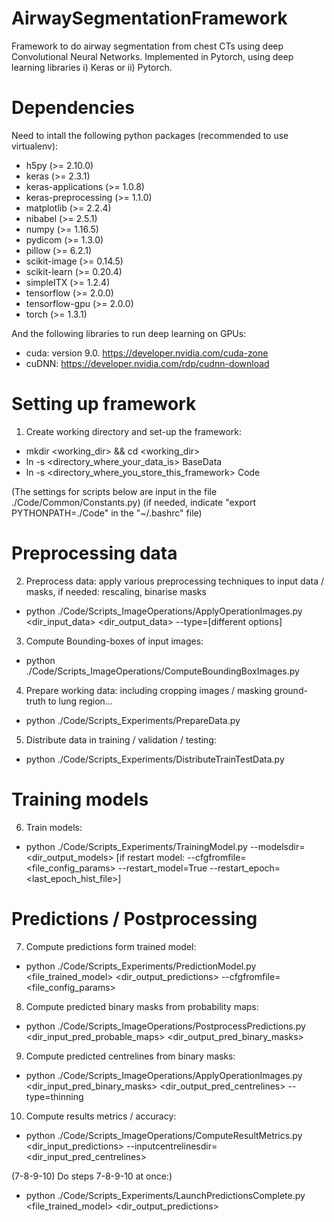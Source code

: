 # AirwaySegmentationFramework
Framework to do airway segmentation from chest CTs using deep Convolutional Neural Networks.
Implemented in Pytorch, using deep learning libraries i) Keras or ii) Pytorch.

# Dependencies
Need to intall the following python packages (recommended to use virtualenv):
- h5py (>= 2.10.0)
- keras (>= 2.3.1)
- keras-applications (>= 1.0.8)
- keras-preprocessing (>= 1.1.0)
- matplotlib (>= 2.2.4)
- nibabel (>= 2.5.1)
- numpy (>= 1.16.5)
- pydicom (>= 1.3.0)
- pillow (>= 6.2.1)
- scikit-image (>= 0.14.5)
- scikit-learn (>= 0.20.4)
- simpleITX (>= 1.2.4)
- tensorflow (>= 2.0.0)
- tensorflow-gpu (>= 2.0.0)
- torch (>= 1.3.1)

And the following libraries to run deep learning on GPUs:
- cuda: version 9.0. https://developer.nvidia.com/cuda-zone
- cuDNN: https://developer.nvidia.com/rdp/cudnn-download

# Setting up framework
1) Create working directory and set-up the framework:
- mkdir <working_dir> && cd <working_dir>
- ln -s <directory_where_your_data_is> BaseData
- ln -s <directory_where_you_store_this_framework> Code

(The settings for scripts below are input in the file ./Code/Common/Constants.py)
(if needed, indicate "export PYTHONPATH=./Code" in the "~/.bashrc" file)

# Preprocessing data
2) Preprocess data: apply various preprocessing techniques to input data / masks, if needed: rescaling, binarise masks
- python ./Code/Scripts_ImageOperations/ApplyOperationImages.py <dir_input_data> <dir_output_data> --type=[different options]

3) Compute Bounding-boxes of input images:
- python ./Code/Scripts_ImageOperations/ComputeBoundingBoxImages.py

4) Prepare working data: including cropping images / masking ground-truth to lung region...
- python ./Code/Scripts_Experiments/PrepareData.py

5) Distribute data in training / validation / testing:
- python ./Code/Scripts_Experiments/DistributeTrainTestData.py
 
# Training models
6) Train models:
- python ./Code/Scripts_Experiments/TrainingModel.py --modelsdir=<dir_output_models> [if restart model: --cfgfromfile=<file_config_params> --restart_model=True --restart_epoch=<last_epoch_hist_file>]

# Predictions / Postprocessing
7) Compute predictions form trained model:
- python ./Code/Scripts_Experiments/PredictionModel.py <file_trained_model> <dir_output_predictions> --cfgfromfile=<file_config_params>

8) Compute predicted binary masks from probability maps:
- python ./Code/Scripts_ImageOperations/PostprocessPredictions.py <dir_input_pred_probable_maps> <dir_output_pred_binary_masks>

9) Compute predicted centrelines from binary masks:
- python ./Code/Scripts_ImageOperations/ApplyOperationImages.py <dir_input_pred_binary_masks> <dir_output_pred_centrelines> --type=thinning

10) Compute results metrics / accuracy:
- python ./Code/Scripts_ImageOperations/ComputeResultMetrics.py <dir_input_predictions> --inputcentrelinesdir=<dir_input_pred_centrelines>

(7-8-9-10) Do steps 7-8-9-10 at once:)
- python ./Code/Scripts_Experiments/LaunchPredictionsComplete.py <file_trained_model> <dir_output_predictions>
